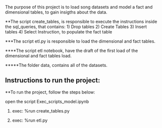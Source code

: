 The purpose of this project is to load song datasets and model a fact and dimensional tables, to gain insigths about the data.

**The script create_tables, is responsible to execute the instructions inside the sql_queries, that contains:
1)
Drop tables
2)
Create Tables
3)
Insert tables
4)
Select Instruction, to populate the fact table

***The script etl.py is responsible to load the dimensional and fact tables.

****The script etl notebook, have the draft of the first load of the dimensional and fact tables load.

*****The folder data, contains all of the datasets.

## Instructions to run the project:

**To run the project, follow the steps below:

open the script Exec_scripts_model.ipynb

1) exec:
%run create_tables.py

2) exec:
%run etl.py